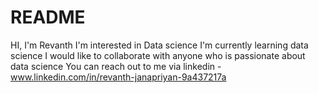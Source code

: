 # README
HI, I'm Revanth
I'm interested in Data science 
I'm currently learning data science
I would like to collaborate with anyone who is passionate about data science 
You can reach out to me via linkedin - www.linkedin.com/in/revanth-janapriyan-9a437217a
